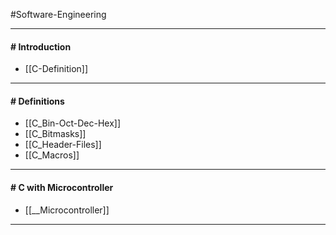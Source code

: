 #Software-Engineering 

---
#### # Introduction

- [[C-Definition]]
---
#### # Definitions

- [[C_Bin-Oct-Dec-Hex]]
- [[C_Bitmasks]]
- [[C_Header-Files]]
- [[C_Macros]]
---
#### # C with Microcontroller

- [[__Microcontroller]]
---
